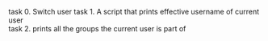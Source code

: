 task 0. Switch user
task 1. A script that prints effective username of current user  
task 2. prints all the groups the current user is part of  
